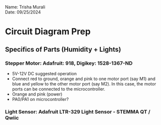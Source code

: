 Name: Trisha Murali <br/>
Date: 09/25/2024

# Circuit Diagram Prep 

## Specifics of Parts (Humidity + Lights) 
### Stepper Motor: Adafruit: 918, Digikey: 1528-1367-ND <br/>
- 5V-12V DC suggested operation
- Connect red to ground, orange and pink to one motor port (say M1) and blue and yellow to the other motor port (say M2). In this case, the motor ports can be connected to the microcontroller.
- Orange and pink (power)
- PA0/PA1 on microcontroller?

### Light Sensor: Adafruit LTR-329 Light Sensor - STEMMA QT / Qwiic


